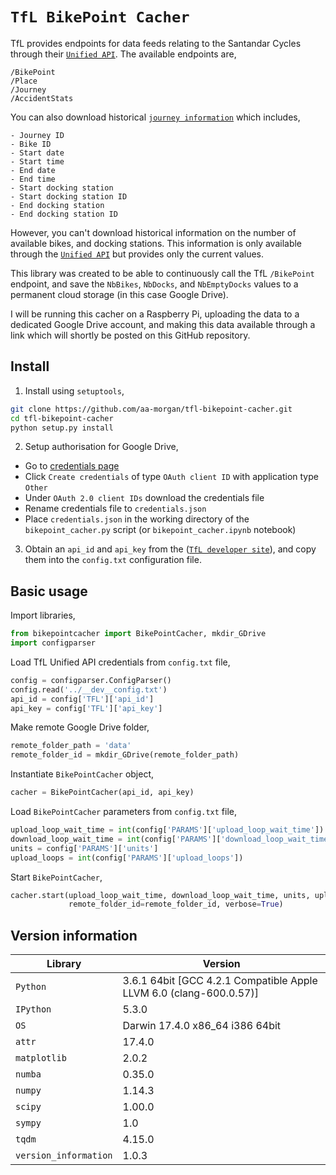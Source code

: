 
`TfL BikePoint Cacher`
===============
TfL provides endpoints for data feeds relating to the Santandar Cycles through their [`Unified API`](https://tfl.gov.uk/info-for/open-data-users/our-open-data#on-this-page-5). The available endpoints are,

	/BikePoint
	/Place
	/Journey
	/AccidentStats

You can also download historical [`journey information`](http://cycling.data.tfl.gov.uk/) which includes,

	- Journey ID
	- Bike ID
	- Start date
	- Start time
	- End date
	- End time
	- Start docking station
	- Start docking station ID
	- End docking station
	- End docking station ID 

However, you can't download historical information on the number of available bikes, and docking stations. This information is only available through the [`Unified API`](https://tfl.gov.uk/info-for/open-data-users/our-open-data#on-this-page-5) but provides only the current values. 

This library was created to be able to continuously call the TfL `/BikePoint` endpoint, and save the `NbBikes`, `NbDocks`, and `NbEmptyDocks` values to a permanent cloud storage (in this case Google Drive).

I will be running this cacher on a Raspberry Pi, uploading the data to a dedicated Google Drive account, and making this data available through a link which will shortly be posted on this GitHub repository.

Install
-------

1. Install using `setuptools`,
```bash
git clone https://github.com/aa-morgan/tfl-bikepoint-cacher.git
cd tfl-bikepoint-cacher
python setup.py install
```

2. Setup authorisation for Google Drive,
* Go to [credentials page](https://console.developers.google.com/apis/credentials)
* Click `Create credentials` of type `OAuth client ID` with application type `Other`
* Under `OAuth 2.0 client IDs` download the credentials file
* Rename credentials file to `credentials.json`
* Place `credentials.json` in the working directory of the `bikepoint_cacher.py` script (or `bikepoint_cacher.ipynb` notebook)

3. Obtain an `api_id` and `api_key` from the ([`TfL developer site`](https://api.tfl.gov.uk)), and copy them into the `config.txt` configuration file.

Basic usage
-------
Import libraries,
```python
from bikepointcacher import BikePointCacher, mkdir_GDrive
import configparser
```
Load TfL Unified API credentials from `config.txt` file, 
```python
config = configparser.ConfigParser()
config.read('../__dev__config.txt')
api_id = config['TFL']['api_id']
api_key = config['TFL']['api_key']
```

Make remote Google Drive folder,
```python
remote_folder_path = 'data'
remote_folder_id = mkdir_GDrive(remote_folder_path)
```

Instantiate `BikePointCacher` object,
```python
cacher = BikePointCacher(api_id, api_key)
```

Load `BikePointCacher` parameters from `config.txt` file,
```python
upload_loop_wait_time = int(config['PARAMS']['upload_loop_wait_time'])
download_loop_wait_time = int(config['PARAMS']['download_loop_wait_time'])
units = config['PARAMS']['units']
upload_loops = int(config['PARAMS']['upload_loops'])
```

Start `BikePointCacher`,
```python
cacher.start(upload_loop_wait_time, download_loop_wait_time, units, upload_loops,
             remote_folder_id=remote_folder_id, verbose=True)
```

Version information
-------------------

| Library  | Version |
| ------------ | ------------ |
| `Python`  | 3.6.1 64bit [GCC 4.2.1 Compatible Apple LLVM 6.0 (clang-600.0.57)] |
| `IPython` | 5.3.0 |
| `OS` | Darwin 17.4.0 x86_64 i386 64bit |
| `attr` | 17.4.0 |
| `matplotlib` | 2.0.2 |
| `numba` | 0.35.0 |
| `numpy` | 1.14.3 |
| `scipy` | 1.00.0 |
| `sympy` | 1.0 |
| `tqdm` | 4.15.0 |
| `version_information` | 1.0.3 |